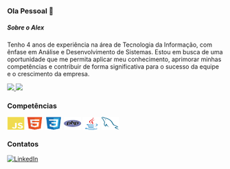 ### Ola Pessoal 👋

##### Sobre o Alex
Tenho 4 anos de experiência na área de Tecnologia da Informação, com ênfase em Análise e Desenvolvimento de Sistemas. Estou em busca de uma oportunidade que me permita aplicar meu conhecimento, aprimorar minhas competências e contribuir de forma significativa para o sucesso da equipe e o crescimento da empresa.
<div>
  <a href="https://github.com/Alexrdrosa">
    <img height="180em" src="https://github-readme-stats.vercel.app/api?username=Alexrdrosa&show_icons=true&theme=omni&include_all_commits=true&count_private=true&locale=pt-br" />
    <img height="180em" src="https://github-readme-stats.vercel.app/api/top-langs/?username=Alexrdrosa&layout=compact&langs_count=16&theme=ambient_gradient&locale=pt-br" />
  </a>
</div>

### Competências
<div style="display: inline_block">
  <img align="center" alt="Rafa-Js" height="30" width="40" src="https://raw.githubusercontent.com/devicons/devicon/master/icons/javascript/javascript-plain.svg">
  <img align="center" alt="Rafa-HTML" height="30" width="40" src="https://raw.githubusercontent.com/devicons/devicon/master/icons/html5/html5-original.svg">
  <img align="center" alt="Rafa-CSS" height="30" width="40" src="https://raw.githubusercontent.com/devicons/devicon/master/icons/css3/css3-original.svg">
  <img align="center" alt="Rafa-PHP" height="30" width="40" src="https://raw.githubusercontent.com/devicons/devicon/master/icons/php/php-original.svg">
  <img align="center" alt="Rafa-Java" height="30" width="40" src="https://raw.githubusercontent.com/devicons/devicon/master/icons/java/java-original.svg">
  <img align="center" alt="Rafa-MySQL" height="30" width="40" src="https://raw.githubusercontent.com/devicons/devicon/master/icons/mysql/mysql-original.svg">
</div>

### Contatos
[<img src='https://img.shields.io/badge/LinkedIn-0077B5?style=for-the-badge&logo=Linkedin&logoColor=white' alt= 'LinkedIn' height = 30>](https://www.linkedin.com/in/alex-reginato-da-rosa-5696aa249/)

